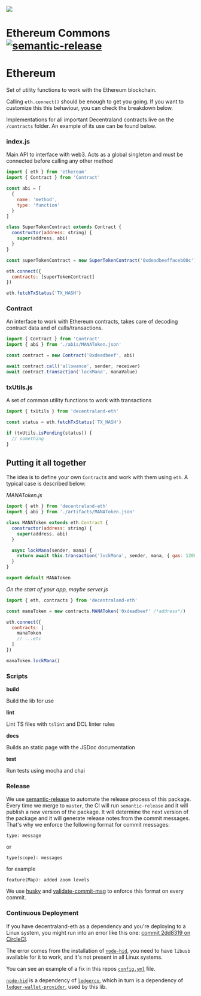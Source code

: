![](https://raw.githubusercontent.com/decentraland/web/gh-pages/img/decentraland.ico)

# Ethereum Commons [![semantic-release](https://img.shields.io/badge/%20%20%F0%9F%93%A6%F0%9F%9A%80-semantic--release-e10079.svg)](https://github.com/semantic-release/semantic-release)

# Ethereum

Set of utility functions to work with the Ethereum blockchain.

Calling `eth.connect()` should be enough to get you going. If you want to customize this this behaviour, you can check the breakdown below.

Implementations for all important Decentraland contracts live on the `/contracts` folder. An example of its use can be found below.

### index.js

Main API to interface with web3. Acts as a global singleton and must be connected before calling any other method

```javascript
import { eth } from 'ethereum'
import { Contract } from 'Contract'

const abi = [
  {
    name: 'method',
    type: 'function'
  }
]

class SuperTokenContract extends Contract {
  constructor(address: string) {
    super(address, abi)
  }
}

const superTokenContract = new SuperTokenContract('0xdeadbeeffaceb00c')

eth.connect({
  contracts: [superTokenContract]
})

eth.fetchTxStatus('TX_HASH')
```

### Contract

An interface to work with Ethereum contracts, takes care of decoding contract data and of calls/transactions.

```javascript
import { Contract } from 'Contract'
import { abi } from './abis/MANAToken.json'

const contract = new Contract('0xdeadbeef', abi)

await contract.call('allowance', sender, receiver)
await contract.transaction('lockMana', manaValue)
```

### txUtils.js

A set of common utility functions to work with transactions

```javascript
import { txUtils } from 'decentraland-eth'

const status = eth.fetchTxStatus('TX_HASH')

if (txUtils.isPending(status)) {
  // something
}
```

## Putting it all together

The idea is to define your own `Contract`s and work with them using `eth`. A typical case is described below:

_MANAToken.js_

```javascript
import { eth } from 'decentraland-eth'
import { abi } from './artifacts/MANAToken.json'

class MANAToken extends eth.Contract {
  constructor(address: string) {
    super(address, abi)
  }

  async lockMana(sender, mana) {
    return await this.transaction('lockMana', sender, mana, { gas: 120000 })
  }
}

export default MANAToken
```

_On the start of your app, maybe server.js_

```javascript
import { eth, contracts } from 'decentraland-eth'

const manaToken = new contracts.MANAToken('0xdeadbeef' /*address*/)

eth.connect({
  contracts: [
    manaToken
    // ...etc
  ]
})

manaToken.lockMana()
```

### Scripts

**build**

Build the lib for use

**lint**

Lint TS files with `tslint` and DCL linter rules

**docs**

Builds an static page with the JSDoc documentation

**test**

Run tests using mocha and chai

### Release

We use [semantic-release](https://github.com/semantic-release/semantic-release) to automate the release process of this package. Every time we merge to `master`, the CI will run `semantic-release` and it will publish a new version of the package. It will determine the next version of the package and it will generate release notes from the commit messages. That's why we enforce the following format for commit messages:

```
type: message
```

or

```
type(scope): messages
```

for example

```
feature(Map): added zoom levels
```

We use [husky](https://github.com/typicode/husky) and [validate-commit-msg](https://www.npmjs.com/package/validate-commit-msg) to enforce this format on every commit.

### Continuous Deployment

If you have decentraland-eth as a dependency and you're deploying to a Linux system, you might run into an error like this one: [commit 2dd8319 on CircleCI](https://circleci.com/gh/decentraland/decentraland-eth/186?utm_campaign=vcs-integration-link&utm_medium=referral&utm_source=github-build-link).

The error comes from the installation of [`node-hid`](https://github.com/node-hid/node-hid), you need to have `libusb` available for it to work, and it's not present in all Linux systems.

You can see an example of a fix in this repos [`config.yml`](https://github.com/decentraland/decentraland-eth/blob/master/.circleci/config.yml) file.

[`node-hid`](https://github.com/node-hid/node-hid) is a dependency of [`ledgerco`](https://github.com/LedgerHQ/ledgerjs), which in turn is a dependency of [`ledger-wallet-provider`](https://github.com/Neufund/ledger-wallet-provider), used by this lib.
